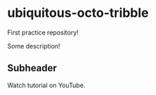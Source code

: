 # ubiquitous-octo-tribble
First practice repository!

Some description!

## Subheader

Watch tutorial on YouTube.
